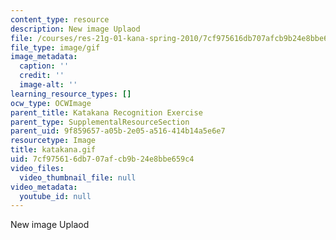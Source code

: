 ```yaml
---
content_type: resource
description: New image Uplaod
file: /courses/res-21g-01-kana-spring-2010/7cf975616db707afcb9b24e8bbe659c4_katakana.gif
file_type: image/gif
image_metadata:
  caption: ''
  credit: ''
  image-alt: ''
learning_resource_types: []
ocw_type: OCWImage
parent_title: Katakana Recognition Exercise
parent_type: SupplementalResourceSection
parent_uid: 9f859657-a05b-2e05-a516-414b14a5e6e7
resourcetype: Image
title: katakana.gif
uid: 7cf97561-6db7-07af-cb9b-24e8bbe659c4
video_files:
  video_thumbnail_file: null
video_metadata:
  youtube_id: null
---
```

New image Uplaod

